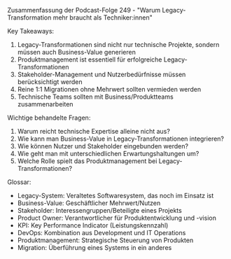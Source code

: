 Zusammenfassung der Podcast-Folge 249 - "Warum Legacy-Transformation mehr braucht als Techniker:innen"

Key Takeaways:
1. Legacy-Transformationen sind nicht nur technische Projekte, sondern müssen auch Business-Value generieren
2. Produktmanagement ist essentiell für erfolgreiche Legacy-Transformationen
3. Stakeholder-Management und Nutzerbedürfnisse müssen berücksichtigt werden
4. Reine 1:1 Migrationen ohne Mehrwert sollten vermieden werden
5. Technische Teams sollten mit Business/Produktteams zusammenarbeiten

Wichtige behandelte Fragen:
1. Warum reicht technische Expertise alleine nicht aus?
2. Wie kann man Business-Value in Legacy-Transformationen integrieren?
3. Wie können Nutzer und Stakeholder eingebunden werden?
4. Wie geht man mit unterschiedlichen Erwartungshaltungen um?
5. Welche Rolle spielt das Produktmanagement bei Legacy-Transformationen?

Glossar:
- Legacy-System: Veraltetes Softwaresystem, das noch im Einsatz ist
- Business-Value: Geschäftlicher Mehrwert/Nutzen
- Stakeholder: Interessengruppen/Beteiligte eines Projekts
- Product Owner: Verantwortlicher für Produktentwicklung und -vision
- KPI: Key Performance Indicator (Leistungskennzahl)
- DevOps: Kombination aus Development und IT Operations
- Produktmanagement: Strategische Steuerung von Produkten
- Migration: Überführung eines Systems in ein anderes